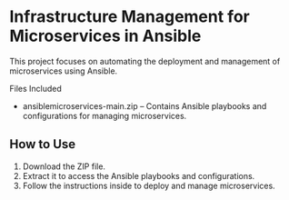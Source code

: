 # Infrastructure Management for Microservices in Ansible  

This project focuses on automating the deployment and management of microservices using Ansible.

Files Included  
- ansiblemicroservices-main.zip – Contains Ansible playbooks and configurations for managing microservices.

## How to Use  
1. Download the ZIP file.  
2. Extract it to access the Ansible playbooks and configurations.  
3. Follow the instructions inside to deploy and manage microservices.
